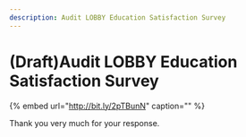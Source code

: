 ```yaml
---
description: Audit LOBBY Education Satisfaction Survey
---
```


# \(Draft\)Audit LOBBY Education Satisfaction Survey

{% embed url="http://bit.ly/2pTBunN" caption="" %}

Thank you very much for your response.

